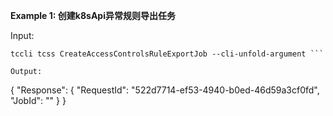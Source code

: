 **Example 1: 创建k8sApi异常规则导出任务**



Input: 

```
tccli tcss CreateAccessControlsRuleExportJob --cli-unfold-argument ```

Output: 
```
{
    "Response": {
        "RequestId": "522d7714-ef53-4940-b0ed-46d59a3cf0fd",
        "JobId": ""
    }
}
```

